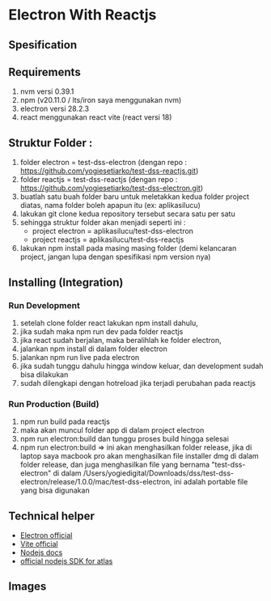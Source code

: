 # Electron With Reactjs

## Spesification

## Requirements
1. nvm versi 0.39.1
2. npm (v20.11.0 / lts/iron saya menggunakan nvm)
3. electron versi 28.2.3
4. react menggunakan react vite (react versi 18)

## Struktur Folder :
1. folder electron = test-dss-electron (dengan repo : https://github.com/yogiesetiarko/test-dss-reactjs.git)
2. folder reactjs = test-dss-reactjs (dengan repo : https://github.com/yogiesetiarko/test-dss-electron.git)
3. buatlah satu buah folder baru untuk meletakkan kedua folder project diatas, nama folder boleh apapun itu (ex: aplikasilucu)
4. lakukan git clone kedua repository tersebut secara satu per satu
4. sehingga struktur folder akan menjadi seperti ini :
	- project electron = aplikasilucu/test-dss-electron
	- project reactjs = aplikasilucu/test-dss-reactjs
5. lakukan npm install pada masing masing folder (demi kelancaran project, jangan lupa dengan spesifikasi npm version nya)

## Installing (Integration)
### Run Development
1. setelah clone folder react lakukan npm install dahulu,
2. jika sudah maka npm run dev pada folder reactjs
3. jika react sudah berjalan, maka beralihlah ke folder electron,
4. jalankan npm install di dalam folder electron
4. jalankan npm run live pada electron
5. jika sudah tunggu dahulu hingga window keluar, dan development sudah bisa dilakukan
6. sudah dilengkapi dengan hotreload jika terjadi perubahan pada reactjs

### Run Production (Build)
1. npm run build pada reactjs 
2. maka akan muncul folder app di dalam project electron
3. npm run electron:build dan tunggu proses build hingga selesai
4. npm run electron:build => ini akan menghasilkan folder release, jika di laptop saya macbook pro akan menghasilkan file installer dmg di dalam folder release,
dan juga menghasilkan file yang bernama "test-dss-electron" di dalam /Users/yogiedigital/Downloads/dss/test-dss-electron/release/1.0.0/mac/test-dss-electron,
ini adalah portable file yang bisa digunakan

## Technical helper
- [Electron official](https://www.electronjs.org/docs/latest/tutorial/quick-start)
- [Vite official](https://vitejs.dev/guide/)
- [Nodejs docs](https://nodejs.org/docs/latest/api/)
- [official nodejs SDK for atlas](https://www.mongodb.com/docs/realm/sdk/node/quick-start/)

## Images
<img style="width: 0px; height: 0px;" src="./readmeimages/loginpage.png">
<img style="width: 0px; height: 0px;" src="./readmeimages/productspage.png">
<img style="width: 0px; height: 0px;" src="./readmeimages/deleteact.png">
<img style="width: 0px; height: 0px;" src="./readmeimages/editproduct.png">
<img style="width: 0px; height: 0px;" src="./readmeimages/logout.png">

